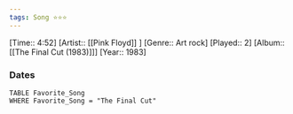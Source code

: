 ```yaml
---
tags: Song ⭐⭐⭐ 
---
```

[Time:: 4:52]
[Artist:: [[Pink Floyd]] ]
[Genre:: Art rock]
[Played:: 2]
[Album:: [[The Final Cut (1983)]]]
[Year:: 1983]
### Dates
````dataview
TABLE Favorite_Song
WHERE Favorite_Song = "The Final Cut"
````